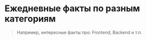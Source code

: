 # Ежедневные факты по разным категориям

> Например, интересные факты про: Frontend, Backend и т.п.
